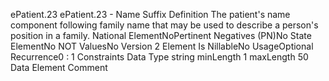 

ePatient.23
ePatient.23 - Name Suffix
Definition
The patient's name component following family name that may be used to describe a person's position in a
family.
National ElementNoPertinent Negatives (PN)No
State ElementNo
NOT ValuesNo
Version 2 Element
Is NillableNo
UsageOptional
Recurrence0 : 1
Constraints
Data Type
string
minLength
1
maxLength
50
Data Element Comment